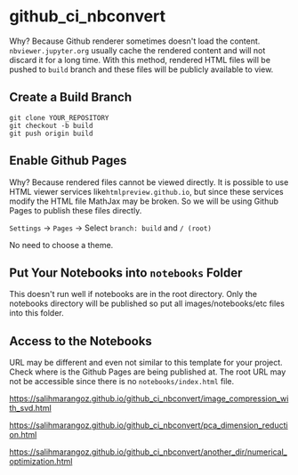 # github_ci_nbconvert

Why? Because Github renderer sometimes doesn't load the content. `nbviewer.jupyter.org` usually cache the rendered content and will not discard it for a long time. With this method, rendered HTML files will be pushed to `build` branch and these files will be publicly available to view.

## Create a Build Branch

```
git clone YOUR_REPOSITORY
git checkout -b build
git push origin build
```



## Enable Github Pages

Why? Because rendered files cannot be viewed directly. It is possible to use HTML viewer services like`htmlpreview.github.io`, but since these services modify the HTML file MathJax may be broken. So we will be using Github Pages to publish these files directly.

`Settings` -> `Pages` -> Select `branch: build` and `/ (root)`

No need to choose a theme.



## Put Your Notebooks into `notebooks` Folder

This doesn't run well if notebooks are in the root directory. Only the notebooks directory will be published so put all images/notebooks/etc files into this folder.



## Access to the Notebooks

URL may be different and even not similar to this template for your project. Check where is the Github Pages are being published at. The root URL may not be accessible since there is no `notebooks/index.html` file.

https://salihmarangoz.github.io/github_ci_nbconvert/image_compression_with_svd.html

https://salihmarangoz.github.io/github_ci_nbconvert/pca_dimension_reduction.html

https://salihmarangoz.github.io/github_ci_nbconvert/another_dir/numerical_optimization.html
